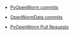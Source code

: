 * [PyOpenWorm commits](https://github.com/openworm/PyOpenWorm/commits?author=jaideep-seth)

* [OpenWormData commits](https://github.com/openworm/OpenWormData/commits?author=jaideep-seth)

* [PyOpenWorm Pull Requests](https://github.com/openworm/PyOpenWorm/pulls/jaideep-seth)

